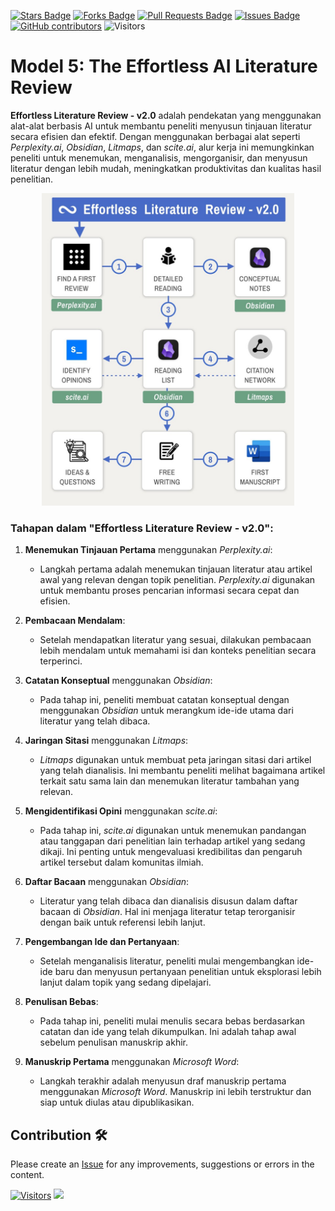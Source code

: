 <a href="https://github.com/drshahizan/Generative-AI-Playground/stargazers"><img src="https://img.shields.io/github/stars/drshahizan/Generative-AI-Playground" alt="Stars Badge"/></a>
<a href="https://github.com/drshahizan/Generative-AI-Playground/network/members"><img src="https://img.shields.io/github/forks/drshahizan/Generative-AI-Playground" alt="Forks Badge"/></a>
<a href="https://github.com/drshahizan/Generative-AI-Playground/pulls"><img src="https://img.shields.io/github/issues-pr/drshahizan/Generative-AI-Playground" alt="Pull Requests Badge"/></a>
<a href="https://github.com/drshahizan/Generative-AI-Playground"><img src="https://img.shields.io/github/issues/drshahizan/Generative-AI-Playground" alt="Issues Badge"/></a>
<a href="https://github.com/drshahizan/Generative-AI-Playground/graphs/contributors"><img alt="GitHub contributors" src="https://img.shields.io/github/contributors/drshahizan/Generative-AI-Playground?color=2b9348"></a>
![Visitors](https://api.visitorbadge.io/api/visitors?path=https%3A%2F%2Fgithub.com%2Fdrshahizan%2Fai-tools&labelColor=%23d9e3f0&countColor=%23697689&style=flat)

#  Model 5: The Effortless AI Literature Review

**Effortless Literature Review - v2.0** adalah pendekatan yang menggunakan alat-alat berbasis AI untuk membantu peneliti menyusun tinjauan literatur secara efisien dan efektif. Dengan menggunakan berbagai alat seperti *Perplexity.ai*, *Obsidian*, *Litmaps*, dan *scite.ai*, alur kerja ini memungkinkan peneliti untuk menemukan, menganalisis, mengorganisir, dan menyusun literatur dengan lebih mudah, meningkatkan produktivitas dan kualitas hasil penelitian.

<p align="center">
 <img src="https://github.com/drshahizan/Generative-AI-Playground/blob/main/images/effortless5.jpg"  height="500">
</p>

### Tahapan dalam "Effortless Literature Review - v2.0":

1. **Menemukan Tinjauan Pertama** menggunakan *Perplexity.ai*:
   - Langkah pertama adalah menemukan tinjauan literatur atau artikel awal yang relevan dengan topik penelitian. *Perplexity.ai* digunakan untuk membantu proses pencarian informasi secara cepat dan efisien.

2. **Pembacaan Mendalam**:
   - Setelah mendapatkan literatur yang sesuai, dilakukan pembacaan lebih mendalam untuk memahami isi dan konteks penelitian secara terperinci.

3. **Catatan Konseptual** menggunakan *Obsidian*:
   - Pada tahap ini, peneliti membuat catatan konseptual dengan menggunakan *Obsidian* untuk merangkum ide-ide utama dari literatur yang telah dibaca.

4. **Jaringan Sitasi** menggunakan *Litmaps*:
   - *Litmaps* digunakan untuk membuat peta jaringan sitasi dari artikel yang telah dianalisis. Ini membantu peneliti melihat bagaimana artikel terkait satu sama lain dan menemukan literatur tambahan yang relevan.

5. **Mengidentifikasi Opini** menggunakan *scite.ai*:
   - Pada tahap ini, *scite.ai* digunakan untuk menemukan pandangan atau tanggapan dari penelitian lain terhadap artikel yang sedang dikaji. Ini penting untuk mengevaluasi kredibilitas dan pengaruh artikel tersebut dalam komunitas ilmiah.

6. **Daftar Bacaan** menggunakan *Obsidian*:
   - Literatur yang telah dibaca dan dianalisis disusun dalam daftar bacaan di *Obsidian*. Hal ini menjaga literatur tetap terorganisir dengan baik untuk referensi lebih lanjut.

7. **Pengembangan Ide dan Pertanyaan**:
   - Setelah menganalisis literatur, peneliti mulai mengembangkan ide-ide baru dan menyusun pertanyaan penelitian untuk eksplorasi lebih lanjut dalam topik yang sedang dipelajari.

8. **Penulisan Bebas**:
   - Pada tahap ini, peneliti mulai menulis secara bebas berdasarkan catatan dan ide yang telah dikumpulkan. Ini adalah tahap awal sebelum penulisan manuskrip akhir.

9. **Manuskrip Pertama** menggunakan *Microsoft Word*:
   - Langkah terakhir adalah menyusun draf manuskrip pertama menggunakan *Microsoft Word*. Manuskrip ini lebih terstruktur dan siap untuk diulas atau dipublikasikan.

## Contribution 🛠️
Please create an [Issue](https://github.com/drshahizan/Generative-AI-Playground/issues) for any improvements, suggestions or errors in the content.

[![Visitors](https://api.visitorbadge.io/api/visitors?path=https%3A%2F%2Fgithub.com%2Fdrshahizan&labelColor=%23697689&countColor=%23555555&style=plastic)](https://visitorbadge.io/status?path=https%3A%2F%2Fgithub.com%2Fdrshahizan)
![](https://hit.yhype.me/github/profile?user_id=81284918)
